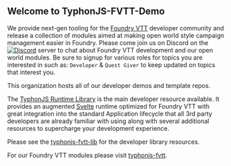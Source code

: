 ## Welcome to TyphonJS-FVTT-Demo

We provide next-gen tooling for the [Foundry VTT](https://foundryvtt.com/) developer community and release a collection of modules aimed at making open world style campaign 
management easier in Foundry. Please come join us on Discord on the [![Discord](https://img.shields.io/discord/737953117999726592?label=TyphonJS&style=plastic)](https://discord.gg/mnbgN8f) 
server to chat about Foundry VTT development and our open world modules. Be sure to signup for various roles for topics you are interested in such as: `Developer` & `Quest Giver` 
to keep updated on topics that interest you.

This organization hosts all of our developer demos and template repos. 

The [TyphonJS Runtime Library](https://github.com/typhonjs-fvtt-lib/typhonjs) is the main developer resource available. It provides an augmented [Svelte](https://svelte.dev/) 
runtime optimized for Foundry VTT with great integration into the standard Application lifecycle that all 3rd party developers are already familiar with using along with 
several additional resources to supercharge your development experience. 

Please see the [typhonjs-fvtt-lib](https://github.com/typhonjs-fvtt-lib) for the developer library resources.

For our Foundry VTT modules please visit [typhonjs-fvtt](https://github.com/typhonjs-fvtt).
